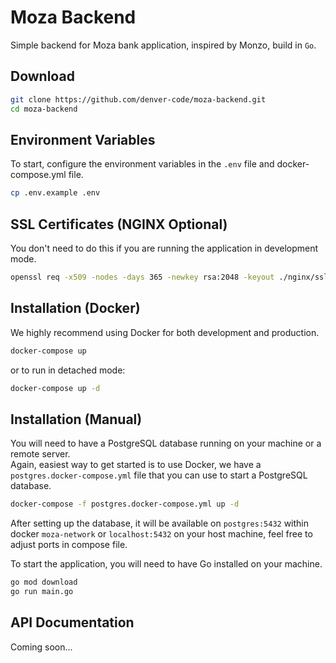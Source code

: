 # Moza Backend  
Simple backend for Moza bank application, inspired by Monzo, build in `Go`.

## Download  
```bash
git clone https://github.com/denver-code/moza-backend.git
cd moza-backend
```

## Environment Variables  
To start, configure the environment variables in the `.env` file and docker-compose.yml file.
```bash
cp .env.example .env
```  

## SSL Certificates (NGINX Optional)  
You don't need to do this if you are running the application in development mode.  
```bash
openssl req -x509 -nodes -days 365 -newkey rsa:2048 -keyout ./nginx/ssl/moza.key -out ./nginx/ssl/moza.crt
```

## Installation (Docker)  
We highly recommend using Docker for both development and production.    
```bash
docker-compose up
```  
or to run in detached mode:  
```bash
docker-compose up -d
```  


## Installation (Manual)
You will need to have a PostgreSQL database running on your machine or a remote server.  
Again, easiest way to get started is to use Docker, we have a `postgres.docker-compose.yml` file that you can use to start a PostgreSQL database.  
```bash
docker-compose -f postgres.docker-compose.yml up -d
```  

After setting up the database, it will be available on `postgres:5432` within docker `moza-network` or `localhost:5432` on your host machine, feel free to adjust ports in compose file.  

To start the application, you will need to have Go installed on your machine.  
```bash
go mod download
go run main.go
```

## API Documentation  
Coming soon...